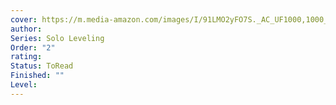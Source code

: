 ```yaml
---
cover: https://m.media-amazon.com/images/I/91LMO2yFO7S._AC_UF1000,1000_QL80_.jpg
author: 
Series: Solo Leveling
Order: "2"
rating: 
Status: ToRead
Finished: ""
Level:
---
```









